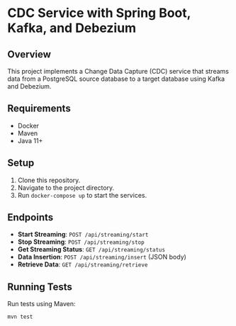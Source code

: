 # CDC Service with Spring Boot, Kafka, and Debezium

## Overview
This project implements a Change Data Capture (CDC) service that streams data from a PostgreSQL source database to a target database using Kafka and Debezium.

## Requirements
- Docker
- Maven
- Java 11+

## Setup
1. Clone this repository.
2. Navigate to the project directory.
3. Run `docker-compose up` to start the services.

## Endpoints
- **Start Streaming**: `POST /api/streaming/start`
- **Stop Streaming**: `POST /api/streaming/stop`
- **Get Streaming Status**: `GET /api/streaming/status`
- **Data Insertion**: `POST /api/streaming/insert` (JSON body)
- **Retrieve Data**: `GET /api/streaming/retrieve`

## Running Tests
Run tests using Maven:

```bash
mvn test
